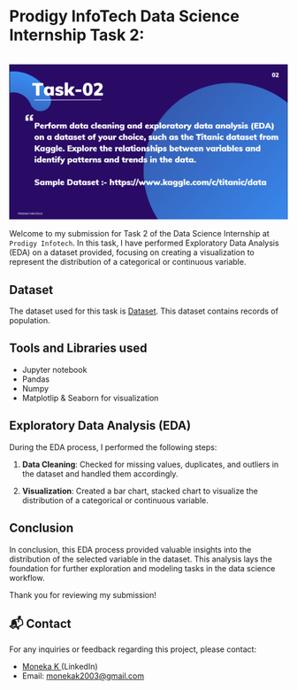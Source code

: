 # Prodigy InfoTech Data Science Internship Task 2:

<br>
<img src="PRODIGY_DS_02.png"   >

Welcome to my submission for Task 2 of the Data Science Internship at `Prodigy Infotech`. In this task, I have performed Exploratory Data Analysis (EDA) on a dataset provided, focusing on creating a visualization to represent the distribution of a categorical or continuous variable.

## Dataset

The dataset used for this task is <a href="https://github.com/moni-ka-k/PRODIGY_DS_02/blob/main/PRODIGY_DS_DATASET-02.csv">Dataset</a>. This dataset contains records of population. 

## Tools and Libraries used
- Jupyter notebook
- Pandas
- Numpy
- Matplotlip & Seaborn for visualization

## Exploratory Data Analysis (EDA)

During the EDA process, I performed the following steps:

1. **Data Cleaning**: Checked for missing values, duplicates, and outliers in the dataset and handled them accordingly.

2. **Visualization**: Created a bar chart, stacked chart to visualize the distribution of a categorical or continuous variable. 



## Conclusion

In conclusion, this EDA process provided valuable insights into the distribution of the selected variable in the dataset. This analysis lays the foundation for further exploration and modeling tasks in the data science workflow.

Thank you for reviewing my submission!

## 📬 Contact

For any inquiries or feedback regarding this project, please contact:

- <a>[Moneka K ](https://www.linkedin.com/in/moneka-k/)(LinkedIn)</a>
- Email: monekak2003@gmail.com
